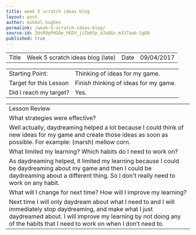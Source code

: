 ```yaml
---
title: week 5 scratch ideas blog
layout: post
author: mikkel.hughes
permalink: /week-5-scratch-ideas-blog/
source-id: 1UsR8pPH1Qe_hEDV_jiIb0Sp_aJaQGv_m317awb-SgD0
published: true
---
```

<table>
  <tr>
    <td>Title</td>
    <td>Week 5 scratch ideas blog (late)</td>
    <td>    Date</td>
    <td>09/04/2017</td>
  </tr>
</table>


<table>
  <tr>
    <td>Starting Point:</td>
    <td>Thinking of ideas for my game.</td>
  </tr>
  <tr>
    <td>Target for this Lesson</td>
    <td>Finish thinking of ideas for my game.</td>
  </tr>
  <tr>
    <td>Did I reach my target? </td>
    <td>Yes.</td>
  </tr>
</table>


<table>
  <tr>
    <td>Lesson Review</td>
  </tr>
  <tr>
    <td> What strategies were effective?</td>
  </tr>
  <tr>
    <td>Well actually, daydreaming helped a lot because I could think of new ideas for my game and create those ideas as soon as possible. For example: (marsh) mellow corn. </td>
  </tr>
  <tr>
    <td>What limited my learning? Which habits do I need to work on?</td>
  </tr>
  <tr>
    <td>As daydreaming helped, it limited my learning because I could be daydreaming about my game and then I could be daydreaming about a different thing. So I don't really need to work on any habit.</td>
  </tr>
  <tr>
    <td>What will I change for next time? How will I improve my learning?</td>
  </tr>
  <tr>
    <td>Next time I will only daydream about what I need to and I will immediately stop daydreaming, and make what I just daydreamed about. I will improve my learning by not doing any of the habits that I need to work on when I don’t need to.
</td>
  </tr>
</table>


